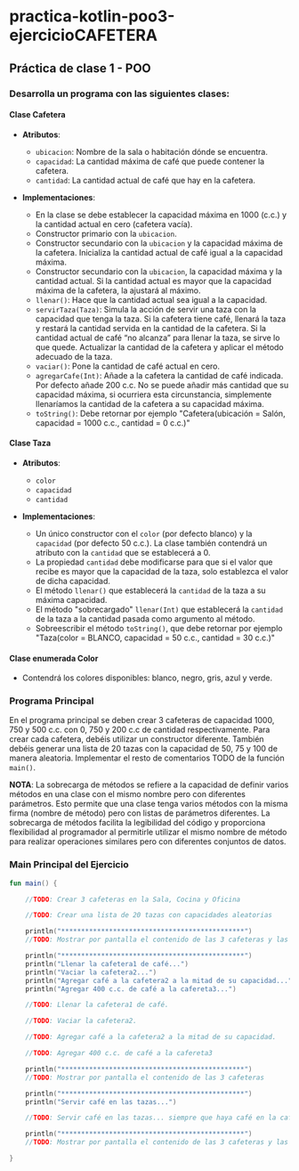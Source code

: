# practica-kotlin-poo3-ejercicioCAFETERA
## Práctica de clase 1 - POO

### Desarrolla un programa con las siguientes clases:

#### Clase Cafetera

- **Atributos**:
    - `ubicacion`: Nombre de la sala o habitación dónde se encuentra.
    - `capacidad`: La cantidad máxima de café que puede contener la cafetera.
    - `cantidad`: La cantidad actual de café que hay en la cafetera.

- **Implementaciones**:
    - En la clase se debe establecer la capacidad máxima en 1000 (c.c.) y la cantidad actual en cero (cafetera vacía).
    - Constructor primario con la `ubicacion`.
    - Constructor secundario con la `ubicacion` y la capacidad máxima de la cafetera. Inicializa la cantidad actual de café igual a la capacidad máxima.
    - Constructor secundario con la `ubicacion`, la capacidad máxima y la cantidad actual. Si la cantidad actual es mayor que la capacidad máxima de la cafetera, la ajustará al máximo.
    - `llenar()`: Hace que la cantidad actual sea igual a la capacidad.
    - `servirTaza(Taza)`: Simula la acción de servir una taza con la capacidad que tenga la taza. Si la cafetera tiene café, llenará la taza y restará la cantidad servida en la cantidad de la cafetera. Si la cantidad actual de café “no alcanza” para llenar la taza, se sirve lo que quede. Actualizar la cantidad de la cafetera y aplicar el método adecuado de la taza.
    - `vaciar()`: Pone la cantidad de café actual en cero.
    - `agregarCafe(Int)`: Añade a la cafetera la cantidad de café indicada. Por defecto añade 200 c.c. No se puede añadir más cantidad que su capacidad máxima, si ocurriera esta circunstancia, simplemente llenaríamos la cantidad de la cafetera a su capacidad máxima.
    - `toString()`: Debe retornar por ejemplo "Cafetera(ubicación = Salón, capacidad = 1000 c.c., cantidad = 0 c.c.)"

#### Clase Taza

- **Atributos**:
    - `color`
    - `capacidad`
    - `cantidad`

- **Implementaciones**:
    - Un único constructor con el `color` (por defecto blanco) y la `capacidad` (por defecto 50 c.c.). La clase también contendrá un atributo con la `cantidad` que se establecerá a 0.
    - La propiedad `cantidad` debe modificarse para que si el valor que recibe es mayor que la capacidad de la taza, solo establezca el valor de dicha capacidad.
    - El método `llenar()` que establecerá la `cantidad` de la taza a su máxima capacidad.
    - El método "sobrecargado" `llenar(Int)` que establecerá la `cantidad` de la taza a la cantidad pasada como argumento al método.
    - Sobreescribir el método `toString()`, que debe retornar por ejemplo "Taza(color = BLANCO, capacidad = 50 c.c., cantidad = 30 c.c.)"

#### Clase enumerada Color

- Contendrá los colores disponibles: blanco, negro, gris, azul y verde.

### Programa Principal

En el programa principal se deben crear 3 cafeteras de capacidad 1000, 750 y 500 c.c. con 0, 750 y 200 c.c de cantidad respectivamente. Para crear cada cafetera, debéis utilizar un constructor diferente. También debéis generar una lista de 20 tazas con la capacidad de 50, 75 y 100 de manera aleatoria. Implementar el resto de comentarios TODO de la función `main()`.

**NOTA**: La sobrecarga de métodos se refiere a la capacidad de definir varios métodos en una clase con el mismo nombre pero con diferentes parámetros. Esto permite que una clase tenga varios métodos con la misma firma (nombre de método) pero con listas de parámetros diferentes. La sobrecarga de métodos facilita la legibilidad del código y proporciona flexibilidad al programador al permitirle utilizar el mismo nombre de método para realizar operaciones similares pero con diferentes conjuntos de datos.

### Main Principal del Ejercicio

```kotlin
fun main() {

    //TODO: Crear 3 cafeteras en la Sala, Cocina y Oficina

    //TODO: Crear una lista de 20 tazas con capacidades aleatorias

    println("**********************************************")
    //TODO: Mostrar por pantalla el contenido de las 3 cafeteras y las tazas.

    println("**********************************************")
    println("Llenar la cafetera1 de café...")
    println("Vaciar la cafetera2...")
    println("Agregar café a la cafetera2 a la mitad de su capacidad...")
    println("Agregar 400 c.c. de café a la cafereta3...")

    //TODO: Llenar la cafetera1 de café.

    //TODO: Vaciar la cafetera2.

    //TODO: Agregar café a la cafetera2 a la mitad de su capacidad.

    //TODO: Agregar 400 c.c. de café a la cafereta3

    println("**********************************************")
    //TODO: Mostrar por pantalla el contenido de las 3 cafeteras

    println("**********************************************")
    println("Servir café en las tazas...")

    //TODO: Servir café en las tazas... siempre que haya café en la cafetera y en el orden cafetera1, cafetera2 y cafetera3.

    println("**********************************************")
    //TODO: Mostrar por pantalla el contenido de las 3 cafeteras y las tazas.

}
